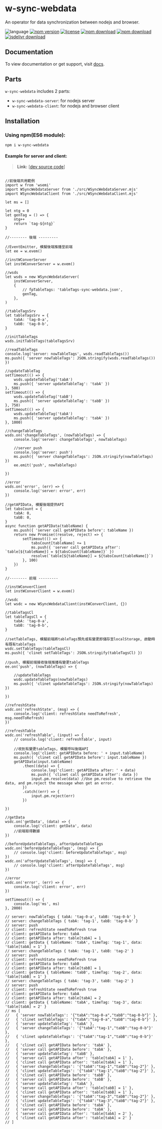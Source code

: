# w-sync-webdata
An operator for data synchronization between nodejs and browser.

![language](https://img.shields.io/badge/language-JavaScript-orange.svg) 
[![npm version](http://img.shields.io/npm/v/w-sync-webdata.svg?style=flat)](https://npmjs.org/package/w-sync-webdata) 
[![license](https://img.shields.io/npm/l/w-sync-webdata.svg?style=flat)](https://npmjs.org/package/w-sync-webdata) 
[![npm download](https://img.shields.io/npm/dt/w-sync-webdata.svg)](https://npmjs.org/package/w-sync-webdata) 
[![npm download](https://img.shields.io/npm/dm/w-sync-webdata.svg)](https://npmjs.org/package/w-sync-webdata) 
[![jsdelivr download](https://img.shields.io/jsdelivr/npm/hm/w-sync-webdata.svg)](https://www.jsdelivr.com/package/npm/w-sync-webdata)

## Documentation
To view documentation or get support, visit [docs](https://yuda-lyu.github.io/w-sync-webdata/WSyncWebdataServer.html).

## Parts
`w-sync-webdata` includes 2 parts: 
* `w-sync-webdata-server`: for nodejs server
* `w-sync-webdata-client`: for nodejs and browser client

## Installation
### Using npm(ES6 module):
```alias
npm i w-sync-webdata
```

#### Example for server and client:
> **Link:** [[dev source code](https://github.com/yuda-lyu/w-sync-webdata/blob/master/srvscla.mjs)]
```alias

//前後端共用範例
import w from 'wsemi'
import WSyncWebdataServer from './src/WSyncWebdataServer.mjs'
import WSyncWebdataClient from './src/WSyncWebdataClient.mjs'

let ms = []

let ntg = 0
let genTag = () => {
    ntg++
    return `tag-${ntg}`
}

//-------- 後端 ---------

//EventEmitter, 模擬後端推播至前端
let ee = w.evem()

//instWConverServer
let instWConverServer = w.evem()

//wsds
let wsds = new WSyncWebdataServer(
    instWConverServer,
    {
        // fpTableTags: 'tableTags-sync-webdata.json',
        genTag,
    },
)

//tableTagsSrv
let tableTagsSrv = {
    tabA: 'tag-0-a',
    tabB: 'tag-0-b',
}

//initTableTags
wsds.initTableTags(tableTagsSrv)

//readTableTags
console.log('server: nowTableTags', wsds.readTableTags())
ms.push({ 'server nowTableTags': JSON.stringify(wsds.readTableTags()) })

//updateTableTag
setTimeout(() => {
    wsds.updateTableTag('tabA')
    ms.push({ 'server updateTableTag': 'tabA' })
}, 500)
setTimeout(() => {
    wsds.updateTableTag('tabB')
    ms.push({ 'server updateTableTag': 'tabB' })
}, 750)
setTimeout(() => {
    wsds.updateTableTag('tabA')
    ms.push({ 'server updateTableTag': 'tabA' })
}, 1000)

//changeTableTags
wsds.on('changeTableTags', (nowTableTags) => {
    console.log('server: changeTableTags', nowTableTags)

    //server push
    console.log('server: push')
    ms.push({ 'server changeTableTags': JSON.stringify(nowTableTags) })
    ee.emit('push', nowTableTags)

})

//error
wsds.on('error', (err) => {
    console.log('server: error', err)
})

//getAPIData, 模擬後端提供API
let tabsCount = {
    tabA: 0,
    tabB: 0,
}
async function getAPIData(tableName) {
    ms.push({ 'server call getAPIData before': tableName })
    return new Promise((resolve, reject) => {
        setTimeout(() => {
            tabsCount[tableName] += 1
            ms.push({ 'server call getAPIData after': `table[${tableName}] = ${tabsCount[tableName]}` })
            resolve(`table[${tableName}] = ${tabsCount[tableName]}`)
        }, 100)
    })
}

//-------- 前端 ---------

//instWConverClient
let instWConverClient = w.evem()

//wsdc
let wsdc = new WSyncWebdataClient(instWConverClient, {})

//tableTagsCl
let tableTagsCl = {
    tabA: 'tag-0-a',
    tabB: 'tag-0-b',
}

//setTableTags, 模擬前端將tableTags預先或有變更即儲存至localStorage, 啟動時有既有tableTags
wsdc.setTableTags(tableTagsCl)
ms.push({ 'clinet setTableTags': JSON.stringify(tableTagsCl) })

//push, 模擬前端接收後端推播有變更tableTags
ee.on('push', (nowTableTags) => {

    //updateTableTags
    wsdc.updateTableTags(nowTableTags)
    ms.push({ 'clinet updateTableTags': JSON.stringify(nowTableTags) })

})

//refreshState
wsdc.on('refreshState', (msg) => {
    console.log('client: refreshState needToRefresh', msg.needToRefresh)
})

//refreshTable
wsdc.on('refreshTable', (input) => {
    // console.log('client: refreshTable', input)

    //收到有變更tableTags, 模擬呼叫後端API
    console.log('client: getAPIData before: ' + input.tableName)
    ms.push({ 'clinet call getAPIData before': input.tableName })
    getAPIData(input.tableName)
        .then((data) => {
            console.log('client: getAPIData after: ' + data)
            ms.push({ 'clinet call getAPIData after': data })
            input.pm.resolve(data) //Use pm.resolve to retrieve the data, and pm.reject the message when get an error.
        })
        .catch((err) => {
            input.pm.reject(err)
        })

})

//getData
wsdc.on('getData', (data) => {
    console.log('client: getData', data)
    //前端取得數據
})

//beforeUpdateTableTags, afterUpdateTableTags
wsdc.on('beforeUpdateTableTags', (msg) => {
    // console.log('client: beforeUpdateTableTags', msg)
})
wsdc.on('afterUpdateTableTags', (msg) => {
    // console.log('client: afterUpdateTableTags', msg)
})

//error
wsdc.on('error', (err) => {
    console.log('client: error', err)
})

setTimeout(() => {
    console.log('ms', ms)
}, 2000)

// server: nowTableTags { tabA: 'tag-0-a', tabB: 'tag-0-b' }
// server: changeTableTags { tabA: 'tag-1', tabB: 'tag-0-b' }
// server: push
// client: refreshState needToRefresh true
// client: getAPIData before: tabA
// client: getAPIData after: table[tabA] = 1
// client: getData { tableName: 'tabA', timeTag: 'tag-1', data: 'table[tabA] = 1' }
// server: changeTableTags { tabA: 'tag-1', tabB: 'tag-2' }
// server: push
// client: refreshState needToRefresh true
// client: getAPIData before: tabB
// client: getAPIData after: table[tabB] = 1
// client: getData { tableName: 'tabB', timeTag: 'tag-2', data: 'table[tabB] = 1' }
// server: changeTableTags { tabA: 'tag-3', tabB: 'tag-2' }
// server: push
// client: refreshState needToRefresh true
// client: getAPIData before: tabA
// client: getAPIData after: table[tabA] = 2
// client: getData { tableName: 'tabA', timeTag: 'tag-3', data: 'table[tabA] = 2' }
// ms [
//   { 'server nowTableTags': '{"tabA":"tag-0-a","tabB":"tag-0-b"}' },
//   { 'clinet setTableTags': '{"tabA":"tag-0-a","tabB":"tag-0-b"}' },
//   { 'server updateTableTag': 'tabA' },
//   { 'server changeTableTags': '{"tabA":"tag-1","tabB":"tag-0-b"}' },
//   { 'clinet updateTableTags': '{"tabA":"tag-1","tabB":"tag-0-b"}' },
//   { 'clinet call getAPIData before': 'tabA' },
//   { 'server call getAPIData before': 'tabA' },
//   { 'server updateTableTag': 'tabB' },
//   { 'server call getAPIData after': 'table[tabA] = 1' },
//   { 'clinet call getAPIData after': 'table[tabA] = 1' },
//   { 'server changeTableTags': '{"tabA":"tag-1","tabB":"tag-2"}' },
//   { 'clinet updateTableTags': '{"tabA":"tag-1","tabB":"tag-2"}' },
//   { 'clinet call getAPIData before': 'tabB' },
//   { 'server call getAPIData before': 'tabB' },
//   { 'server updateTableTag': 'tabA' },
//   { 'server call getAPIData after': 'table[tabB] = 1' },
//   { 'clinet call getAPIData after': 'table[tabB] = 1' },
//   { 'server changeTableTags': '{"tabA":"tag-3","tabB":"tag-2"}' },
//   { 'clinet updateTableTags': '{"tabA":"tag-3","tabB":"tag-2"}' },
//   { 'clinet call getAPIData before': 'tabA' },
//   { 'server call getAPIData before': 'tabA' },
//   { 'server call getAPIData after': 'table[tabA] = 2' },
//   { 'clinet call getAPIData after': 'table[tabA] = 2' }
// ]
```
